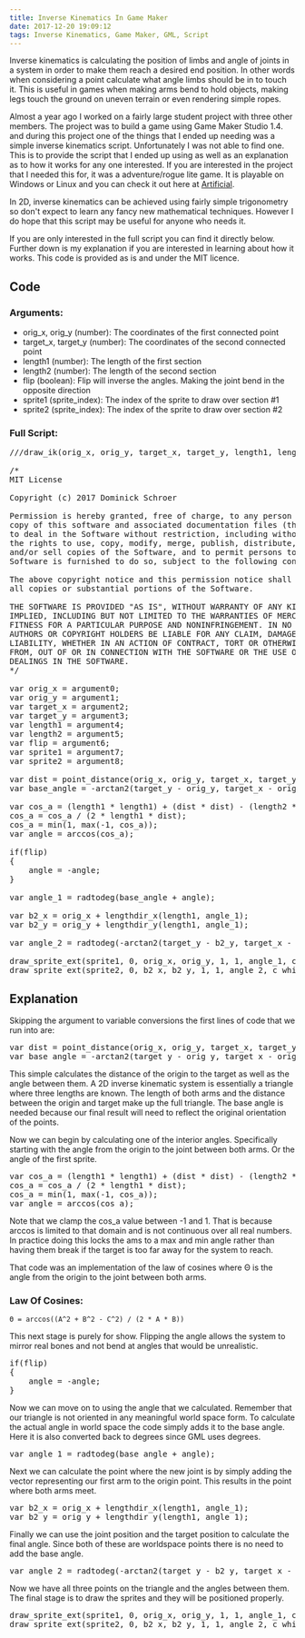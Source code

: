 ```yaml
---
title: Inverse Kinematics In Game Maker
date: 2017-12-20 19:09:12
tags: Inverse Kinematics, Game Maker, GML, Script
---
```


Inverse kinematics is calculating the position of limbs and angle of joints in a system in order to make them reach a desired end position. In other words when considering a point calculate what angle limbs should be in to touch it. This is useful in games when making arms bend to hold objects, making legs touch the ground on uneven terrain or even rendering simple ropes.

Almost a year ago I worked on a fairly large student project with three other members. The project was to build a game using Game Maker Studio 1.4. and during this project one of the things that I ended up needing was a simple inverse kinematics script. Unfortunately I was not able to find one. This is to provide the script that I ended up using as well as an explanation as to how it works for any one interested. If you are interested in the project that I needed this for, it was a adventure/rogue lite game. It is playable on Windows or Linux and you can check it out here at [Artificial](http://artificialgame.ca/).

<!-- more --> 

In 2D, inverse kinematics can be achieved using fairly simple trigonometry so don't expect to learn any fancy new mathematical techniques. However I do hope that this script may be useful for anyone who needs it.

If you are only interested in the full script you can find it directly below. Further down is my explanation if you are interested in learning about how it works. This code is provided as is and under the MIT licence.

## Code
### Arguments:
* orig_x, orig_y (number): The coordinates of the first connected point
* target_x, target_y (number): The coordinates of the second connected point
* length1 (number): The length of the first section
* length2 (number): The length of the second section
* flip (boolean): Flip will inverse the angles. Making the joint bend in the opposite direction
* sprite1 (sprite_index): The index of the sprite to draw over section #1
* sprite2 (sprite_index): The index of the sprite to draw over section #2

### Full Script:
<pre class="sunlight-highlight-javascript">
///draw_ik(orig_x, orig_y, target_x, target_y, length1, length2, flip, sprite1, sprite2)

/*
MIT License

Copyright (c) 2017 Dominick Schroer

Permission is hereby granted, free of charge, to any person obtaining a
copy of this software and associated documentation files (the "Software")
to deal in the Software without restriction, including without limitation
the rights to use, copy, modify, merge, publish, distribute, sublicense,
and/or sell copies of the Software, and to permit persons to whom the
Software is furnished to do so, subject to the following conditions:

The above copyright notice and this permission notice shall be included in
all copies or substantial portions of the Software.

THE SOFTWARE IS PROVIDED "AS IS", WITHOUT WARRANTY OF ANY KIND, EXPRESS OR
IMPLIED, INCLUDING BUT NOT LIMITED TO THE WARRANTIES OF MERCHANTABILITY,
FITNESS FOR A PARTICULAR PURPOSE AND NONINFRINGEMENT. IN NO EVENT SHALL THE
AUTHORS OR COPYRIGHT HOLDERS BE LIABLE FOR ANY CLAIM, DAMAGES OR OTHER
LIABILITY, WHETHER IN AN ACTION OF CONTRACT, TORT OR OTHERWISE, ARISING
FROM, OUT OF OR IN CONNECTION WITH THE SOFTWARE OR THE USE OR OTHER
DEALINGS IN THE SOFTWARE.
*/

var orig_x = argument0;
var orig_y = argument1;
var target_x = argument2;
var target_y = argument3;
var length1 = argument4;
var length2 = argument5;
var flip = argument6;
var sprite1 = argument7;
var sprite2 = argument8;

var dist = point_distance(orig_x, orig_y, target_x, target_y);
var base_angle = -arctan2(target_y - orig_y, target_x - orig_x);

var cos_a = (length1 * length1) + (dist * dist) - (length2 * length2);
cos_a = cos_a / (2 * length1 * dist);
cos_a = min(1, max(-1, cos_a));
var angle = arccos(cos_a);

if(flip)
{
    angle = -angle;
}

var angle_1 = radtodeg(base_angle + angle);

var b2_x = orig_x + lengthdir_x(length1, angle_1);
var b2_y = orig_y + lengthdir_y(length1, angle_1);

var angle_2 = radtodeg(-arctan2(target_y - b2_y, target_x - b2_x));

draw_sprite_ext(sprite1, 0, orig_x, orig_y, 1, 1, angle_1, c_white, 1);
draw_sprite_ext(sprite2, 0, b2_x, b2_y, 1, 1, angle_2, c_white, 1);
</pre>

## Explanation

Skipping the argument to variable conversions the first lines of code that we run into are:

<pre class="sunlight-highlight-javascript">
var dist = point_distance(orig_x, orig_y, target_x, target_y);
var base_angle = -arctan2(target_y - orig_y, target_x - orig_x);
</pre>

This simple calculates the distance of the origin to the target as well as the angle between them. A 2D inverse kinematic system is essentially a triangle where three lengths are known. The length of both arms and the distance between the origin and target make up the full triangle. The base angle is needed because our final result will need to reflect the original orientation of the points.  

Now we can begin by calculating one of the interior angles. Specifically starting with the angle from the origin to the joint between both arms. Or the angle of the first sprite.

<pre class="sunlight-highlight-javascript">
var cos_a = (length1 * length1) + (dist * dist) - (length2 * length2);
cos_a = cos_a / (2 * length1 * dist);
cos_a = min(1, max(-1, cos_a));
var angle = arccos(cos_a);
</pre>

Note that we clamp the cos_a value between -1 and 1. That is because arccos is limited to that domain and is not continuous over all real numbers. In practice doing this locks the ams to a max and min angle rather than having them break if the target is too far away for the system to reach. 

That code was an implementation of the law of cosines where Θ is the angle from the origin to the joint between both arms. 

### Law Of Cosines:
```
Θ = arccos((A^2 + B^2 - C^2) / (2 * A * B))
```

This next stage is purely for show. Flipping the angle allows the system to mirror real bones and not bend at angles that would be unrealistic. 

<pre class="sunlight-highlight-javascript">
if(flip)
{
    angle = -angle;
}
</pre>

Now we can move on to using the angle that we calculated. Remember that our triangle is not oriented in any meaningful world space form. To calculate the actual angle in world space the code simply adds it to the base angle. Here it is also converted back to degrees since GML uses degrees.

<pre class="sunlight-highlight-javascript">
var angle_1 = radtodeg(base_angle + angle);
</pre>

Next we can calculate the point where the new joint is by simply adding the vector representing our first arm to the origin point. This results in the point where both arms meet.

<pre class="sunlight-highlight-javascript">
var b2_x = orig_x + lengthdir_x(length1, angle_1);
var b2_y = orig_y + lengthdir_y(length1, angle_1);
</pre>

Finally we can use the joint position and the target position to calculate the final angle. Since both of these are worldspace points there is no need to add the base angle. 

<pre class="sunlight-highlight-javascript">
var angle_2 = radtodeg(-arctan2(target_y - b2_y, target_x - b2_x));
</pre>

Now we have all three points on the triangle and the angles between them. The final stage is to draw the sprites and they will be positioned properly.

<pre class="sunlight-highlight-javascript">
draw_sprite_ext(sprite1, 0, orig_x, orig_y, 1, 1, angle_1, c_white, 1);
draw_sprite_ext(sprite2, 0, b2_x, b2_y, 1, 1, angle_2, c_white, 1);
</pre>